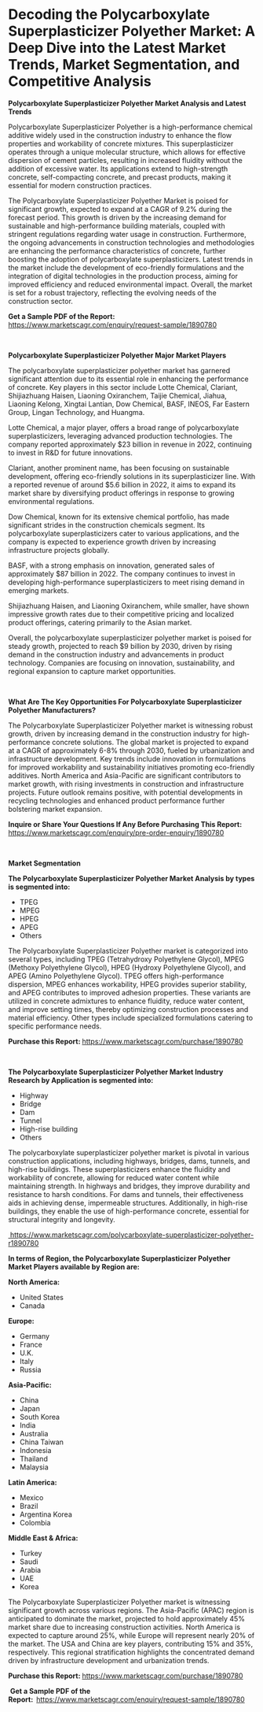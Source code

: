 <p><h1>Decoding the Polycarboxylate Superplasticizer Polyether Market: A Deep Dive into the Latest Market Trends, Market Segmentation, and Competitive Analysis</h1></p><p><strong>Polycarboxylate Superplasticizer Polyether Market Analysis and Latest Trends</strong></p>
<p><p>Polycarboxylate Superplasticizer Polyether is a high-performance chemical additive widely used in the construction industry to enhance the flow properties and workability of concrete mixtures. This superplasticizer operates through a unique molecular structure, which allows for effective dispersion of cement particles, resulting in increased fluidity without the addition of excessive water. Its applications extend to high-strength concrete, self-compacting concrete, and precast products, making it essential for modern construction practices.</p><p>The Polycarboxylate Superplasticizer Polyether Market is poised for significant growth, expected to expand at a CAGR of 9.2% during the forecast period. This growth is driven by the increasing demand for sustainable and high-performance building materials, coupled with stringent regulations regarding water usage in construction. Furthermore, the ongoing advancements in construction technologies and methodologies are enhancing the performance characteristics of concrete, further boosting the adoption of polycarboxylate superplasticizers. Latest trends in the market include the development of eco-friendly formulations and the integration of digital technologies in the production process, aiming for improved efficiency and reduced environmental impact. Overall, the market is set for a robust trajectory, reflecting the evolving needs of the construction sector.</p></p>
<p><strong>Get a Sample PDF of the Report:&nbsp;</strong> <a href="https://www.marketscagr.com/enquiry/request-sample/1890780?utm_campaign=2453&utm_medium=2&utm_source=Github&utm_content=ia&utm_term=15042025&utm_id=polycarboxylate-superplasticizer-polyether">https://www.marketscagr.com/enquiry/request-sample/1890780</a></p>
<p>&nbsp;</p>
<p><strong>Polycarboxylate Superplasticizer Polyether Major Market Players</strong></p>
<p><p>The polycarboxylate superplasticizer polyether market has garnered significant attention due to its essential role in enhancing the performance of concrete. Key players in this sector include Lotte Chemical, Clariant, Shijiazhuang Haisen, Liaoning Oxiranchem, Taijie Chemical, Jiahua, Liaoning Kelong, Xingtai Lantian, Dow Chemical, BASF, INEOS, Far Eastern Group, Lingan Technology, and Huangma.</p><p>Lotte Chemical, a major player, offers a broad range of polycarboxylate superplasticizers, leveraging advanced production technologies. The company reported approximately $23 billion in revenue in 2022, continuing to invest in R&D for future innovations.</p><p>Clariant, another prominent name, has been focusing on sustainable development, offering eco-friendly solutions in its superplasticizer line. With a reported revenue of around $5.6 billion in 2022, it aims to expand its market share by diversifying product offerings in response to growing environmental regulations.</p><p>Dow Chemical, known for its extensive chemical portfolio, has made significant strides in the construction chemicals segment. Its polycarboxylate superplasticizers cater to various applications, and the company is expected to experience growth driven by increasing infrastructure projects globally.</p><p>BASF, with a strong emphasis on innovation, generated sales of approximately $87 billion in 2022. The company continues to invest in developing high-performance superplasticizers to meet rising demand in emerging markets.</p><p>Shijiazhuang Haisen, and Liaoning Oxiranchem, while smaller, have shown impressive growth rates due to their competitive pricing and localized product offerings, catering primarily to the Asian market.</p><p>Overall, the polycarboxylate superplasticizer polyether market is poised for steady growth, projected to reach $9 billion by 2030, driven by rising demand in the construction industry and advancements in product technology. Companies are focusing on innovation, sustainability, and regional expansion to capture market opportunities.</p></p>
<p>&nbsp;</p>
<p><strong>What Are The Key Opportunities For Polycarboxylate Superplasticizer Polyether Manufacturers?</strong></p>
<p><p>The Polycarboxylate Superplasticizer Polyether market is witnessing robust growth, driven by increasing demand in the construction industry for high-performance concrete solutions. The global market is projected to expand at a CAGR of approximately 6-8% through 2030, fueled by urbanization and infrastructure development. Key trends include innovation in formulations for improved workability and sustainability initiatives promoting eco-friendly additives. North America and Asia-Pacific are significant contributors to market growth, with rising investments in construction and infrastructure projects. Future outlook remains positive, with potential developments in recycling technologies and enhanced product performance further bolstering market expansion.</p></p>
<p><strong>Inquire or Share Your Questions If Any Before Purchasing This Report:</strong> <a href="https://www.marketscagr.com/enquiry/pre-order-enquiry/1890780?utm_campaign=2453&utm_medium=2&utm_source=Github&utm_content=ia&utm_term=15042025&utm_id=polycarboxylate-superplasticizer-polyether">https://www.marketscagr.com/enquiry/pre-order-enquiry/1890780</a></p>
<p>&nbsp;</p>
<p><strong>Market Segmentation</strong></p>
<p><strong>The Polycarboxylate Superplasticizer Polyether Market Analysis by types is segmented into:</strong></p>
<p><ul><li>TPEG</li><li>MPEG</li><li>HPEG</li><li>APEG</li><li>Others</li></ul></p>
<p><p>The Polycarboxylate Superplasticizer Polyether market is categorized into several types, including TPEG (Tetrahydroxy Polyethylene Glycol), MPEG (Methoxy Polyethylene Glycol), HPEG (Hydroxy Polyethylene Glycol), and APEG (Amino Polyethylene Glycol). TPEG offers high-performance dispersion, MPEG enhances workability, HPEG provides superior stability, and APEG contributes to improved adhesion properties. These variants are utilized in concrete admixtures to enhance fluidity, reduce water content, and improve setting times, thereby optimizing construction processes and material efficiency. Other types include specialized formulations catering to specific performance needs.</p></p>
<p><strong>Purchase this Report:&nbsp;</strong><a href="https://www.marketscagr.com/purchase/1890780?utm_campaign=2453&utm_medium=2&utm_source=Github&utm_content=ia&utm_term=15042025&utm_id=polycarboxylate-superplasticizer-polyether">https://www.marketscagr.com/purchase/1890780</a></p>
<p>&nbsp;</p>
<p><strong>The Polycarboxylate Superplasticizer Polyether Market Industry Research by Application is segmented into:</strong></p>
<p><ul><li>Highway</li><li>Bridge</li><li>Dam</li><li>Tunnel</li><li>High-rise building</li><li>Others</li></ul></p>
<p><p>The polycarboxylate superplasticizer polyether market is pivotal in various construction applications, including highways, bridges, dams, tunnels, and high-rise buildings. These superplasticizers enhance the fluidity and workability of concrete, allowing for reduced water content while maintaining strength. In highways and bridges, they improve durability and resistance to harsh conditions. For dams and tunnels, their effectiveness aids in achieving dense, impermeable structures. Additionally, in high-rise buildings, they enable the use of high-performance concrete, essential for structural integrity and longevity.</p></p>
<p><a href="https://www.marketscagr.com/polycarboxylate-superplasticizer-polyether-r1890780?utm_campaign=2453&utm_medium=2&utm_source=Github&utm_content=ia&utm_term=15042025&utm_id=polycarboxylate-superplasticizer-polyether">&nbsp;https://www.marketscagr.com/polycarboxylate-superplasticizer-polyether-r1890780</a></p>
<p><strong>In terms of Region, the Polycarboxylate Superplasticizer Polyether Market Players available by Region are:</strong></p>
<p>
    <p> <strong> North America: </strong>
        <ul>
            <li>United States</li>
            <li>Canada</li>
        </ul>
        </p> 
    <p> <strong> Europe: </strong>
        <ul>
            <li>Germany</li>
            <li>France</li>
            <li>U.K.</li>
            <li>Italy</li>
            <li>Russia</li>
        </ul>
        </p> 
    <p> <strong> Asia-Pacific: </strong>
        <ul>
            <li>China</li>
            <li>Japan</li>
            <li>South Korea</li>
            <li>India</li>
            <li>Australia</li>
            <li>China Taiwan</li>
            <li>Indonesia</li>
            <li>Thailand</li>
            <li>Malaysia</li>
        </ul>
        </p> 
    <p> <strong> Latin America: </strong>
        <ul>
            <li>Mexico</li>
            <li>Brazil</li>
            <li>Argentina Korea</li>
            <li>Colombia</li>
        </ul>
        </p> 
    <p> <strong> Middle East & Africa: </strong>
        <ul>
            <li>Turkey</li>
            <li>Saudi</li>
            <li>Arabia</li>
            <li>UAE</li>
            <li>Korea</li>
        </ul>
    </p>
    </p>
<p><p>The Polycarboxylate Superplasticizer Polyether market is witnessing significant growth across various regions. The Asia-Pacific (APAC) region is anticipated to dominate the market, projected to hold approximately 45% market share due to increasing construction activities. North America is expected to capture around 25%, while Europe will represent nearly 20% of the market. The USA and China are key players, contributing 15% and 35%, respectively. This regional stratification highlights the concentrated demand driven by infrastructure development and urbanization trends.</p></p>
<p><strong>Purchase this Report: </strong><a href="https://www.marketscagr.com/purchase/1890780?utm_campaign=2453&utm_medium=2&utm_source=Github&utm_content=ia&utm_term=15042025&utm_id=polycarboxylate-superplasticizer-polyether">https://www.marketscagr.com/purchase/1890780</a></p>
<p>&nbsp;<strong>Get a Sample PDF of the Report:&nbsp;&nbsp;</strong><a href="https://www.marketscagr.com/enquiry/request-sample/1890780?utm_campaign=2453&utm_medium=2&utm_source=Github&utm_content=ia&utm_term=15042025&utm_id=polycarboxylate-superplasticizer-polyether">https://www.marketscagr.com/enquiry/request-sample/1890780</a></p>
<p><strong></strong></p>
<p><p></p><p></p><p></p></p>
